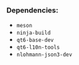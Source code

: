 ### Dependencies:

* `meson`
* `ninja-build`
* `qt6-base-dev`
* `qt6-l10n-tools`
* `nlohmann-json3-dev`
